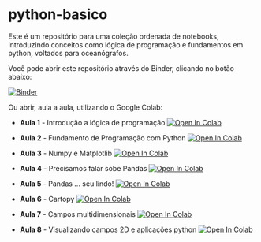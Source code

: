 # python-basico
Este é um repositório para uma coleção ordenada de notebooks, introduzindo conceitos como lógica de programação e fundamentos em python, voltados para oceanógrafos.

Você pode abrir este repositório através do Binder, clicando no botão abaixo:

[![Binder](https://mybinder.org/badge_logo.svg)](https://mybinder.org/v2/gh/nilodna/python-basico/feature_iojr-shortcourse)

Ou abrir, aula a aula, utilizando o Google Colab:

* **Aula 1** - Introdução a lógica de programação [![Open In Colab](https://colab.research.google.com/assets/colab-badge.svg)](https://colab.research.google.com/github/nilodna/python-basico/blob/feature_iojr-shortcourse/material_acompanhamento/lecture01.ipynb)

* **Aula 2** - Fundamento de Programação com Python [![Open In Colab](https://colab.research.google.com/assets/colab-badge.svg)](https://colab.research.google.com/github/nilodna/python-basico/blob/feature_iojr-shortcourse/material_acompanhamento/lecture02.ipynb)

* **Aula 3** - Numpy e Matplotlib [![Open In Colab](https://colab.research.google.com/assets/colab-badge.svg)](https://colab.research.google.com/github/nilodna/python-basico/blob/feature_iojr-shortcourse/material_acompanhamento/lecture03.ipynb)

* **Aula 4** - Precisamos falar sobe Pandas [![Open In Colab](https://colab.research.google.com/assets/colab-badge.svg)](https://colab.research.google.com/github/nilodna/python-basico/blob/feature_iojr-shortcourse/material_acompanhamento/lecture04.ipynb)

* **Aula 5** - Pandas ... seu lindo! [![Open In Colab](https://colab.research.google.com/assets/colab-badge.svg)](https://colab.research.google.com/github/nilodna/python-basico/blob/feature_iojr-shortcourse/material_acompanhamento/lecture05.ipynb)

* **Aula 6** - Cartopy [![Open In Colab](https://colab.research.google.com/assets/colab-badge.svg)](https://colab.research.google.com/github/nilodna/python-basico/blob/feature_iojr-shortcourse/material_acompanhamento/lecture06.ipynb)

* **Aula 7** - Campos multidimensionais [![Open In Colab](https://colab.research.google.com/assets/colab-badge.svg)](https://colab.research.google.com/github/nilodna/python-basico/blob/feature_iojr-shortcourse/material_acompanhamento/lecture07.ipynb)

* **Aula 8** - Visualizando campos 2D e aplicações python [![Open In Colab](https://colab.research.google.com/assets/colab-badge.svg)](https://colab.research.google.com/github/nilodna/python-basico/blob/feature_iojr-shortcourse/material_aula/lecture08.ipynb)
